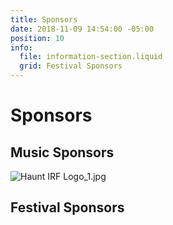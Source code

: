```yaml
---
title: Sponsors
date: 2018-11-09 14:54:00 -05:00
position: 10
info:
  file: information-section.liquid
  grid: Festival Sponsors
---
```


# Sponsors
## Music Sponsors
![Haunt IRF Logo_1.jpg](/uploads/Haunt%20IRF%20Logo_1.jpg)

## Festival Sponsors